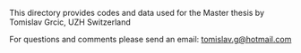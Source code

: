 This directory provides codes and data used for the Master thesis by Tomislav Grcic, UZH Switzerland

For questions and comments please send an email: tomislav.g@hotmail.com
